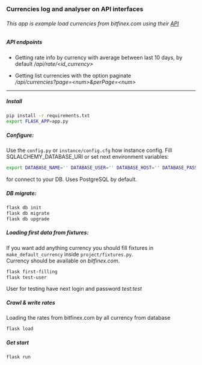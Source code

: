 ### Currencies log and analyser on API interfaces  
###### This app is example load currencies from bitfinex.com using their [API](https://docs.bitfinex.com/v2/reference)  
  
##### API endpoints  

- Getting rate info by currency with average between last 10 days, by default
_/api/rate/<id_currency>_

- Getting list currencies with the option paginate  
_/api/currencies?page=\<num\>&perPage=\<num\>_  
____  
##### Install    
```sh  
pip install -r requirements.txt  
export FLASK_APP=app.py  
```  
  
##### Configure:  
Use the `config.py` or `instance/config.cfg` how instance config.
Fill SQLALCHEMY_DATABASE_URI or set next environment variables:
```sh
export DATABASE_NAME='' DATABASE_USER='' DATABASE_HOST='' DATABASE_PASSWORD=''
```  
for connect to your DB. Uses PostgreSQL by default.


##### DB migrate:
```sh
flask db init  
flask db migrate  
flask db upgrade
```

##### Loading first data from fixtures:
If you want add anything currency you should fill fixtures in `make_default_currency` inside `project/fixtures.py`.   
Currency should be available on _bitfinex.com_.

```sh
flask first-filling
flask test-user
```
User for testing have next login and password _test:test_
 
##### Crawl & write rates 
Loading the rates from bitfinex.com by all currency from database 
  
```sh  
flask load
```

##### Get start
```sh
flask run
```